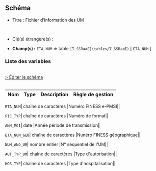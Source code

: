 ## Schéma


- Titre : Fichier d’information des UM
<br />



- Clé(s) étrangère(s) : <br />

- **Champ(s) :** `ETA_NUM`
  => table `[T_SSRaaE](tables/T_SSRaaE)` [ `ETA_NUM` ]<br />

 
### Liste des variables
<br />
<div>
    <a href="https://gitlab.com/healthdatahub/applications-du-hdh/schema-snds/-/tree/master/schemas/PMSI SSR/T_SSRaaSUP_IUM.json"
       target="_blank" rel="noopener noreferrer">> Éditer le schéma</a>
</div>
<br />

Nom | Type | Description | Règle de gestion
-|-|-|-



`ETA_NUM`| chaîne de caractères |Numéro FINESS e-PMSI||

`FIC_TYP`| chaîne de caractères |Numéro de format||

`ANN_MOI`| date |Année période de transmission||

`ETA_NUM_GEO`| chaîne de caractères |Nunéro FINESS géographique||

`NUM_ANO_UM`| nombre entier |N° séquentiel de l'UM||

`AUT_TYP_UM`| chaîne de caractères |Type d'autorisation||

`HOS_TYP`| chaîne de caractères |Type d'hospitalisation||
